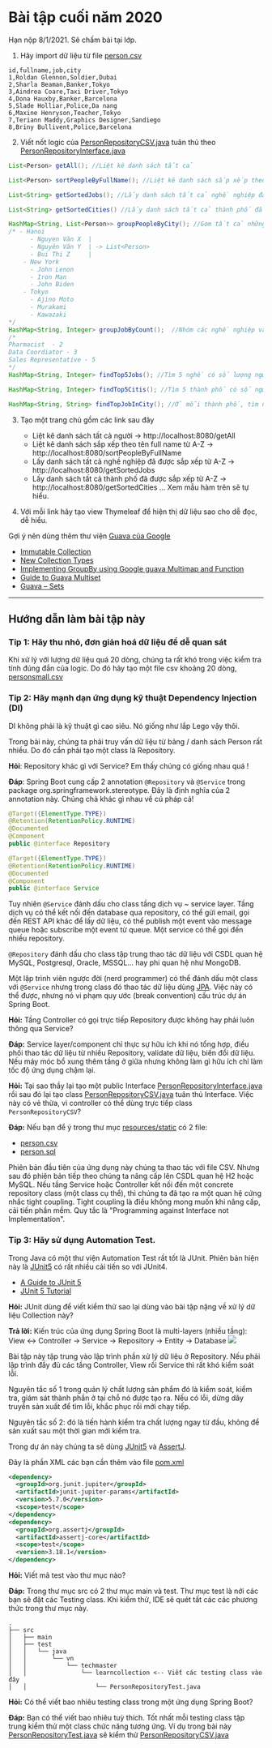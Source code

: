 # Bài tập cuối năm 2020

Hạn nộp 8/1/2021. Sẽ chấm bài tại lớp.

1. Hãy import dữ liệu từ file [person.csv](src/main/resources/static/person.csv)

```csv
id,fullname,job,city
1,Roldan Glennon,Soldier,Dubai
2,Sharla Beaman,Banker,Tokyo
3,Aindrea Coare,Taxi Driver,Tokyo
4,Dona Hauxby,Banker,Barcelona
5,Slade Holliar,Police,Da nang
6,Maxine Henryson,Teacher,Tokyo
7,Teriann Maddy,Graphics Designer,Sandiego
8,Briny Bullivent,Police,Barcelona
```

2. Viết nốt logic của [PersonRepositoryCSV.java](src/main/java/vn/techmaster/learncollection/repository/PersonRepositoryCSV.java) tuân thủ theo [PersonRepositoryInterface.java](src/main/java/vn/techmaster/learncollection/repository/PersonRepositoryInterface.java)

```java
List<Person> getAll(); //Liệt kê danh sách tất cả

List<Person> sortPeopleByFullName(); //Liệt kê danh sách sắp xếp theo tên full name từ A-Z

List<String> getSortedJobs(); //Lấy danh sách tất cả nghề nghiệp đã được sắp xếp từ A-Z

List<String> getSortedCities() //Lấy danh sách tất cả thành phố đã được sắp xếp từ A-Z

HashMap<String, List<Person>> groupPeopleByCity(); //Gom tất cả những người trong cùng một thành phố lại
/* - Hanoi 
      - Nguyen Văn X  |
      - Nguyên Văn Y  | -> List<Person>
      - Bui Thi Z     |
    - New York
      - John Lenon
      - Iron Man
      - John Biden
    - Tokyo
      - Ajino Moto
      - Murakami
      - Kawazaki   
*/
HashMap<String, Integer> groupJobByCount();  //Nhóm các nghề nghiệp và đếm số người làm mỗi nghề
/* 
Pharmacist  - 2
Data Coordiator - 3
Sales Representative - 5
*/
HashMap<String, Integer> findTop5Jobs(); //Tìm 5 nghề có số lượng người làm nhiều nhất sắp xếp từ cao xuống thấp

HashMap<String, Integer> findTop5Citis(); //Tìm 5 thành phố có số người thuộc danh sách sinh sống đông nhất từ vị trí thứ 5 đến vị trí thứ 1

HashMap<String, String> findTopJobInCity(); //Ở mỗi thành phố, tìm nghề nào có nhiều người làm nhất
```

3. Tạo một trang chủ gồm các link sau đây
   - Liệt kê danh sách tất cả người -> http://localhost:8080/getAll
   - Liệt kê danh sách sắp xếp theo tên full name từ A-Z  -> http://localhost:8080/sortPeopleByFullName
   - Lấy danh sách tất cả nghề nghiệp đã được sắp xếp từ A-Z  -> http://localhost:8080/getSortedJobs
   - Lấy danh sách tất cả thành phố đã được sắp xếp từ A-Z  -> http://localhost:8080/getSortedCities
   ...
   Xem mẫu hàm trên sẽ tự hiểu.

4. Với mỗi link hãy tạo view Thymeleaf để hiện thị dữ liệu sao cho dễ đọc, dễ hiểu.

Gợi ý nên dùng thêm thư viện [Guava của Google](https://github.com/google/guava)

- [Immutable Collection](https://github.com/google/guava/wiki/ImmutableCollectionsExplained)
- [New Collection Types](https://github.com/google/guava/wiki/NewCollectionTypesExplained)
- [Implementing GroupBy using Google guava Multimap and Function](http://www.gregbugaj.com/?p=228)
- [Guide to Guava Multiset](https://www.baeldung.com/guava-multiset)
- [Guava – Sets](https://www.baeldung.com/guava-sets)
-----
## Hướng dẫn làm bài tập này

### Tip 1: Hãy thu nhỏ, đơn giản hoá dữ liệu để dễ quan sát
Khi xử lý với lượng dữ liệu quá 20 dòng, chúng ta rất khó trong việc kiểm tra tính đúng đắn của logic.
Do đó hãy tạo một file csv khoảng 20 dòng, [personsmall.csv](src/main/resources/static/personsmall.csv)

### Tip 2: Hãy mạnh dạn ứng dụng kỹ thuật Dependency Injection (DI)
DI không phải là kỹ thuật gì cao siêu. Nó giống như lắp Lego vậy thôi.

Trong bài này, chúng ta phải truy vấn dữ liệu từ bảng / danh sách Person rất nhiều. Do đó cần phải tạo một class là Repository.

**Hỏi**: Repository khác gì với Service? Em thấy chúng có giống nhau quá !

**Đáp**: Spring Boot cung cấp 2 annotation ```@Repository``` và ```@Service``` trong package org.springframework.stereotype. Đây là định nghĩa của 2 annotation này. Chúng chả khác gì nhau về cú pháp cả!

```java
@Target({ElementType.TYPE})
@Retention(RetentionPolicy.RUNTIME)
@Documented
@Component
public @interface Repository
```

```java
@Target({ElementType.TYPE})
@Retention(RetentionPolicy.RUNTIME)
@Documented
@Component
public @interface Service
```

Tuy nhiên ```@Service``` đánh dấu cho class tầng dịch vụ ~ service layer. Tầng dịch vụ có thể kết nối đến database qua repository, có thể gửi email, gọi đến REST API khác để lấy dữ liệu, có thể publish một event vào message queue hoặc subscribe một event từ queue. Một service có thể gọi đến nhiều repository.

```@Repository``` đánh dấu cho class tập trung thao tác dữ liệu với CSDL quan hệ MySQL, Postgresql, Oracle, MSSQL... hay phi quan hệ như MongoDB.

Một lập trình viên ngược đời (nerd programmer) có thể đánh dấu một class với ```@Service``` nhưng trong class đó thao tác dữ liệu dùng [JPA](https://spring.io/projects/spring-data-jpa). Việc này có thể được, nhưng nó vi phạm quy ước (break convention) cấu trúc dự án Spring Boot.

**Hỏi:** Tầng Controller có gọi trực tiếp Repository được không hay phải luôn thông qua Service?

**Đáp:** Service layer/component chỉ thực sự hữu ích khi nó tổng hợp, điều phối thao tác dữ liệu từ nhiều Repository, validate dữ liệu, biến đổi dữ liệu.
Nếu máy móc bổ xung thêm tầng ở giữa nhưng không làm gì hữu ích chỉ làm tốc độ ứng dụng chậm lại.

**Hỏi:** Tại sao thầy lại tạo một public Interface [PersonRepositoryInterface.java](src/main/java/vn/techmaster/learncollection/repository/PersonRepositoryInterface.java) rồi sau đó lại tạo class  [PersonRepositoryCSV.java](src/main/java/vn/techmaster/learncollection/repository/PersonRepositoryCSV.java) tuân thủ Interface. Việc này có vẻ thừa, vì controller có thể dùng trực tiếp class ```PersonRepositoryCSV```?

**Đáp:**
Nếu bạn để ý trong thư mục [resources/static](src/main/resources/static) có 2 file:
- [person.csv](src/main/resources/static/person.csv)
- [person.sql](src/main/resources/static/person.sql)

Phiên bản đầu tiên của ứng dụng này chúng ta thao tác với file CSV. Nhưng sau đó phiên bản tiếp theo chúng ta nâng cấp lên CSDL quan hệ H2 hoặc MySQL. Nếu tầng Service hoặc Controller kết nối đến một concrete repository class (một class cụ thể), thì chúng ta đã tạo ra một quan hệ cứng nhắc tight coupling. Tight coupling là điều không mong muốn khi nâng cấp, cải tiến phần mềm. Quy tắc là "Programming against Interface not Implementation".
### Tip 3: Hãy sử dụng Automation Test.

Trong Java có một thư viện Automation Test rất tốt là JUnit. Phiên bản hiện này là [JUnit5](https://junit.org/junit5/) có rất nhiều cải tiến so với JUnit4.

- [A Guide to JUnit 5](https://www.baeldung.com/junit-5)
- [JUnit 5 Tutorial](https://howtodoinjava.com/junit-5-tutorial/)

**Hỏi:** JUnit dùng để viết kiểm thử sao lại dùng vào bài tập nặng về xử lý dữ liệu Collection này?

**Trả lời:** Kiến trúc của ứng dụng Spring Boot là multi-layers (nhiều tầng): View <-> Controller -> Service -> Repository -> Entity -> Database
![](images/unitTestRepository.jpg)

Bài tập này tập trung vào lập trình phần xử lý dữ liệu ở Repository. Nếu phải lập trình đầy đủ các tầng Controller, View rồi Service thì rất khó kiểm soát lỗi. 

Nguyên tắc số 1 trong quản lý chất lượng sản phẩm đó là kiểm soát, kiểm tra, giám sát thành phần ở tại chỗ nó được tạo ra. Nếu có lỗi, dừng dây truyền sản xuất để tìm lỗi, khắc phục rồi mới chạy tiếp.

Nguyên tắc số 2: đó là tiến hành kiểm tra chất lượng ngay từ đầu, không để sản xuất sau một thời gian mới kiểm tra.

Trong dự án này chúng ta sẽ dùng [JUnit5](https://junit.org/junit5/) và [AssertJ](https://assertj.github.io/doc/).

Đây là phần XML các bạn cần thêm vào file [pom.xml](pom.xml)
```xml
<dependency>
  <groupId>org.junit.jupiter</groupId>
  <artifactId>junit-jupiter-params</artifactId>
  <version>5.7.0</version>
  <scope>test</scope>
</dependency>
<dependency>
  <groupId>org.assertj</groupId>
  <artifactId>assertj-core</artifactId>
  <scope>test</scope>
  <version>3.18.1</version>
</dependency>
```

**Hỏi:** Viết mã test vào thư mục nào?

**Đáp:** Trong thư mục src có 2 thư mục main và test. Thư mục test là nới các bạn sẽ đặt các Testing class. Khi kiểm thử, IDE sẽ quét tất các các phương thức trong thư mục này.
```
.
├── src
│   ├── main
│   ├── test
│   │   └── java
│   │       └── vn
│   │           └── techmaster
│   │               └── learncollection <-- Viết các testing class vào đây
│   │                   └── PersonRepositoryTest.java
```

**Hỏi:** Có thể viết bao nhiêu testing class trong một ứng dụng Spring Boot?

**Đáp:** Bạn có thể viết bao nhiêu tuỳ thích. Tốt nhất mỗi testing class tập trung kiểm thử một class chức năng tương ứng. Ví dụ trong bài này [PersonRepositoryTest.java](src/test/java/vn/techmaster/learncollection/PersonRepositoryTest.java) sẽ kiểm thử [PersonRepositoryCSV.java](src/main/java/vn/techmaster/learncollection/repository/PersonRepositoryCSV.java)